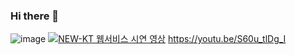 ### Hi there 👋
![image](https://github.com/younkyungkim/NEW-Keyword-Tool/assets/141793731/92d00538-2550-466e-9c1e-8389b12378d8)
[![NEW-KT 웹서비스 시연 영상](https://img.youtube.com/vi/S60u_tlDg_I/0.jpg)](https://www.youtube.be/S60u_tlDg_I&feature=youtu.be)
https://youtu.be/S60u_tlDg_I
<!--
**younkyungkim/younkyungkim** is a ✨ _special_ ✨ repository because its `README.md` (this file) appears on your GitHub profile.

Here are some ideas to get you started:

- 🔭 I’m currently working on ...
- 🌱 I’m currently learning ...
- 👯 I’m looking to collaborate on ...
- 🤔 I’m looking for help with ...
- 💬 Ask me about ...
- 📫 How to reach me: ...
- 😄 Pronouns: ...
- ⚡ Fun fact: ...
-->
